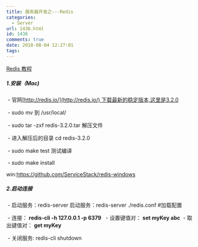 ```yaml
---
title: 服务器开发之---Redis
categories:
  - Server
url: 1436.html
id: 1436
comments: true
date: 2018-08-04 12:27:01
tags:
---
```


[Redis 教程](http://www.runoob.com/redis/redis-tutorial.html)

##### 1.安装（Mac)

 - 官网[http://redis.io/](http://redis.io/) 下载最新的稳定版本,这里是3.2.0

 - sudo mv 到 /usr/local/

 - sudo tar -zxf redis-3.2.0.tar 解压文件

 - 进入解压后的目录 cd redis-3.2.0

 - sudo make test 测试编译

 - sudo make install


win:https://github.com/ServiceStack/redis-windows

##### 2.启动连接

 - 启动服务：redis-server
   启动服务：redis-server ./redis.conf     #加载配置

 - 连接： **redis-cli -h 127.0.0.1 -p 6379** 
 - 设置键值对： **set myKey abc**
 - 取出键值对： **get myKey**

 - 关闭服务: redis-cli shutdown